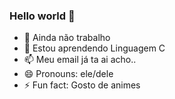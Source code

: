 ### Hello world 👋

- 🔭 Ainda não trabalho
- 🌱 Estou aprendendo Linguagem C
- 📫 Meu email já ta ai acho..
- 😄 Pronouns: ele/dele
- ⚡ Fun fact: Gosto de animes
